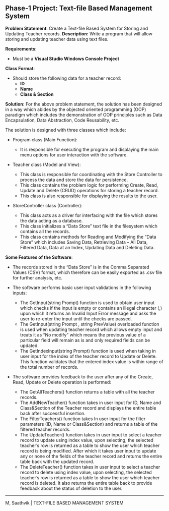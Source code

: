 ## Phase-1 Project: Text-file Based Management System 

**Problem Statement**: Create a Text-file Based System for Storing and Updating Teacher records. 
**Description:** Write a program that will allow storing and updating teacher data using text files.  

**Requirements**:  

- Must be a **Visual Studio Windows Console Project** 

**Class Format**:  

- Should store the following data for a teacher record: 
  - **ID** 
  - **Name** 
  - **Class & Section** 

**Solution:** For the above problem statement, the solution has been designed in a way which abides by the objected oriented programming (OOP) paradigm which includes the demonstration of OOP principles such as Data Encapsulation, Data Abstraction, Code Reusability, etc. 

The solution is designed with three classes which include: 

- Program class (Main Function): 
  - It is responsible for executing the program and displaying the main menu options for user interaction with the software. 
- Teacher class (Model and View): 
  - This class is responsible for coordinating with the Store Controller to process the data and store the data for persistence. 
  - This class contains the problem logic for performing Create, Read, Update and Delete (CRUD) operations for storing a teacher record. 
  - This class is also responsible for displaying the results to the user. 
  
- StoreController class (Controller): 
  - This class acts as a driver for interfacing with the file which stores the data acting as a database. 
  - This class initializes a “Data Store” text file in the filesystem which contains all the records. 
  - This class contains methods for Reading and Modifying the “Data Store” which includes Saving Data, Retrieving Data – All Data, Filtered Data, Data at an Index, Updating Data and Deleting Data. 

**Some Features of the Software**: 

- The records stored in the “Data Store” is in the Comma Separated Values (CSV) format, which therefore can be easily exported as .csv file for further analysis, etc. 

- The software performs basic user input validations in the following inputs: 
  - The GetInput(string Prompt) function is used to obtain user input which checks if the input is empty or contains an illegal character (,) upon which it returns an Invalid Input Error message and asks the user to re-enter the input until the checks are passed. 
  - The GetInput(string Prompt , string PrevValue) overloaded function is used when updating teacher record which allows empty input and treats it as “No modify” which means the previous value of a particular field will remain as is and only required fields can be updated. 
  - The GetIndexInput(string Prompt) function is used when taking in user input for the index of the teacher record to Update or Delete. This function validates that the entered index value is within range of the total number of records. 

- The software provides feedback to the user after any of the Create, Read, Update or Delete operation is performed: 
  - The GetAllTeachers() function returns a table with all the teacher records. 
  - The AddNewTeacher() function takes in user input for ID, Name and Class&Section of the Teacher record and displays the entire table back after successful insertion. 
  - The FilterTeachers() function takes In user input for the filter parameters (ID, Name or Class&Section) and returns a table of the filtered teacher records. 
  - The UpdateTeacher() function takes in user input to select a teacher record to update using index value, upon selecting, the selected teacher’s row is returned as a table to show the user which teacher record is being modified. After which it takes user input to update any or none of the fields of the teacher record and returns the entire table back with the updated record. 
  - The DeleteTeacher() function takes in user input to select a teacher record to delete using index value, upon selecting, the selected teacher’s row is returned as a table to show the user which teacher record is deleted. It also returns the entire table back to provide feedback about the status of deletion to the user. 

---

M, Saathvik | TEXT-FILE BASED MANAGEMENT SYSTEM
